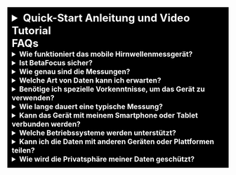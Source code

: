 <div style="background-color: black; color: white; padding: 10px;">

<details>
<summary style="font-size: 24px; font-weight: bold;">Quick-Start Anleitung und Video Tutorial</summary>

![Alttext](thumbnail.jpg)

[Zum Video](https://youtu.be/HeGSPaNe2Dc) <br>

Um direkt loslegen zu können:
1. **Schalter [TIMESTAMP] auf AUS und BetaFocus-Device auf AUS. Verbinde ESP32 per USB mit PC**<br> damit RX vom ESP32 und TX vom Mikrocontroller nicht verbunden sind, während des Uploads (denn sonst funktioniert es nicht) </span>  
2.  **Sketch uploaden mit ArduinoIDE:** siehe [Github](https://github.com/visar77/BetaFocus/tree/main/Arduino%20Sketches) 
    1. Mit unserem Display: display_128x64_bluetooth_arduino_sketch.ino [hier](https://github.com/visar77/BetaFocus/blob/main/Arduino%20Sketches/README.de.md#display_128x64_bluetooth_arduino_sketchino) 
    2. Ohne Display: bluetooth_arduino_sketch.ino [hier](https://github.com/visar77/BetaFocus/blob/main/Arduino%20Sketches/README.de.md#bluetooth_arduino_sketchino)
3. **Verbindung zwischen PC und USB trennen (ACHTUNG: PC SOLLTE NICHT MIT BETAFOCUS-DEVICE VERBUNDEN SEIN WÄHREND BENUTZUNG)**
4. **Schalter auf AN und BetaFocus-Device AN**
5. **Verbinde PC per Bluetooth mit "BetaFocus Device"** → Es werden zwei serielle Ports auf dem Rechner kreiert, welche die Bluetooth-Verbindung darstellen  
6. **Wähle in der Software (GUI) unter "Verbinden" den Eingangs-Port aus**
7. **Setze das "BetaFocus Device" auf und befestige die Klemmen an den Ohren**
8. **Starte die Session**
</details>

<summary style="font-size: 24px; font-weight: bold;">FAQs</summary>
<details>
<summary style="font-size: 16px; font-weight: bold;">Wie funktioniert das mobile Hirnwellenmessgerät?</summary>
Siehe Info-Seite [LINK]
</details>
<details>
<summary style="font-size: 16px; font-weight: bold;">Ist BetaFocus sicher?</summary>
Das Spielzeug "MindFlex" wurde von Mattel konzipiert und getestet und gilt demnach als sicher. Alle vorgenommenen Änderungen, wie im Video dargestellt, geschehen auf eigenem Risiko. 
**WICHTIG:** Das Gerät darf NIEMALS mit einem Kabel verbunden sein, während man es auf dem Kopf trägt. (Dies beinhaltet bspw. die Verbindung per USB-Kabel zum PC, etc.)
</details>
<details>
<summary style="font-size: 16px; font-weight: bold;">Wie genau sind die Messungen?</summary>
Siehe Info-Seite [LINK]
</details>
<details>
<summary style="font-size: 16px; font-weight: bold;">Welche Art von Daten kann ich erwarten?</summary>
Serielle Zahlenwerte für die Signalqualität (0 - 100, wobei 0 sehr schlechte Signalqualität darstellt), Meditation (), Concentration (). Die Daten werden in einer CSV-Datei erfasst und über die Zeit gekennzeichnet.
</details>
<details>
<summary style="font-size: 16px; font-weight: bold;">Benötige ich spezielle Vorkenntnisse, um das Gerät zu verwenden?</summary>
Nein, mit Hilfe des Video-Tutorials und der Quick-Start-Anleitung sollte man problemlos erste Messungen starten können. Je öfter man das Gerät benutzt, desto intuitiver wird der Umgang.
</details>
<details>
<summary style="font-size: 16px; font-weight: bold;">Wie lange dauert eine typische Messung?</summary>
Die Dauer der Sessions ist nicht begrenzt, sollte aber für eine korrekte und sinnvolle Auswertung bei mindestens 5 Minuten liegen. Des Weiteren braucht man eine gewisse Zeit, bis man sich in einem konzentrierte Zustand befindet, daher können die ersten Minuten der Messung weniger aussageräftig sein.
</details>
<details>
<summary style="font-size: 16px; font-weight: bold;">Kann das Gerät mit meinem Smartphone oder Tablet verbunden werden?</summary>
Es ist möglich aber nicht sinnvoll, da noch keine BetaFocus App existiert, mit der man Asuwertungen betreiben kann. Man kann allerdings eine Verbindung zum Gerät herstellen und die seriellen Werte beobachten.
</details>
<details>
<summary style="font-size: 16px; font-weight: bold;">Welche Betriebssysteme werden unterstützt?</summary>
WINDOWS, LINUX und MAC wurden getestet und werden von unserer Software unterstützt.
</details>
<details>
<summary style="font-size: 16px; font-weight: bold;">Kann ich die Daten mit anderen Geräten oder Plattformen teilen?</summary>
Da die Daten im CSV-Format vorliegen kann man sie problemlos mit anderen Plattformen, Apps oder Geräten teilen. Allerdings liegen die Daten dann im Rohformat vor und sind nicht optimiert, um in anderer Software als BetaFocus verwendet zu werden.   
Es existiert außerdem noch keine Funktion, um die Messwerte anschaulich zu exportieren oder zu teilen.
</details>
<details>
<summary style="font-size: 16px; font-weight: bold;">Wie wird die Privatsphäre meiner Daten geschützt?</summary>
Alles ist lokal auf dem eigenen Rechner gespeichert, daher sind Nutzende selbst für die Sicherheit ihrer Daten verantwortlich.
</details>
  
</div>